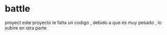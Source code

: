 # battle
proyect
este proyecto le falta un codigo , debido a que es muy pesado , lo subire en otra parte
